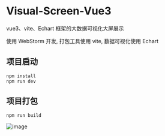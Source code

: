 
# Visual-Screen-Vue3

vue3、vite、Echart 框架的大数据可视化大屏展示

使用 WebStorm 开发, 打包工具使用 vite, 数据可视化使用 Echart

## 项目启动

```
npm install
npm run dev
```

## 项目打包

```
npm run build
```

![image](https://github.com/webVueBlog/Visual-Screen-Vue3/assets/59645426/39fe7dc0-41eb-4cc2-a922-f11a10da0df3)
